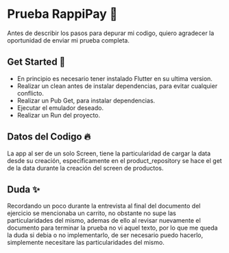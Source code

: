 # Prueba RappiPay 📝  

  Antes de describir los pasos para depurar mi codigo, quiero agradecer la oportunidad de enviar mi prueba completa.
  
## Get Started 🚀  

- En principio es necesario tener instalado Flutter en su ultima version.
- Realizar un clean antes de instalar dependencias, para evitar cualquier conflicto.
- Realizar un Pub Get, para instalar dependencias.
- Ejecutar el emulador deseado.
- Realizar un Run del proyecto.
  
## Datos del Codigo 🔥  

  La app al ser de un solo Screen, tiene la particularidad de cargar la data desde su creación, especificamente en el product_repository se hace el get de la data durante la creación del screen de productos.

## Duda ✨  

  Recordando un poco durante la entrevista al final del documento del ejercicio se mencionaba un carrito, no obstante no supe las particularidades del mismo, ademas de ello al revisar nuevamente el documento para terminar la prueba no vi aquel texto, por lo que me queda la duda si debia o no implementarlo, de ser necesario puedo hacerlo, simplemente necesitare las particularidades del mismo.